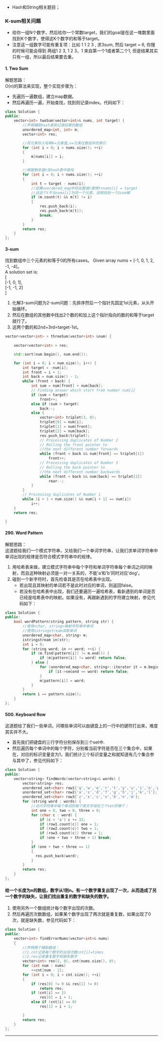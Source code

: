 * Hash和String相关题目；

### K-sum相关问题
* 给你一组N个数字，然后给你一个常数target，我们的goal是在这一堆数里面找到K个数字，使得这K个数字的和等于target。
* 注意这一组数字可能有重复项：比如 1 1 2 3 , 求3sum, 然后 target  = 6, 你搜的时候可能会得到 两组1 2 3, 1 2 3，1 来自第一个1或者第二个1, 但是结果其实只有一组，所以最后结果要去重。

#### 1. Two Sum
解题思路：  
O(n)的算法来实现，整个实现步骤为：
* 先遍历一遍数组，建立map数据。
* 然后再遍历一遍，开始查找，找到则记录index。代码如下：
```cpp
class Solution {
public:
    vector<int> twoSum(vector<int>& nums, int target) {
        //声明辅助hash表和记录结果的数组
        unordered_map<int, int> m;
        vector<int> res;

        //将元素存入哈希k=元素值,v=元素在数组中的索引
        for (int i = 0; i < nums.size(); ++i)
        {
            m[nums[i]] = i;
        }

        //根据剩余值t在hash表中查找
        for (int i = 0; i < nums.size(); ++i)
        {
            int t = target - nums[i];
            //如果unordered_map中存在数值t使得t+nums[i] = target
            //且这个t不与nums[i]为同一个元素，说明找到一个2sum解
            if (m.count(t) && m[t] != i)
            {
                res.push_back(i);
                res.push_back(m[t]);
                break;
            }
        }
        return res;
    }
};
```

#### 3-sum
找到数组中三个元素的和等于0的所有cases。
Given array nums = [-1, 0, 1, 2, -1, -4]。  
A solution set is:  
[  
  [-1, 0, 1],  
  [-1, -1, 2]  
]  

1. 化解3-sum问题为2-sum问题：先排序然后一个指针先固定1st元素，从头开始循环。
2. 然后在数组的其他数中找出2个数的和加上这个指针指向的数的和等于target就行了。
3. 这两个数的和2nd+3rd=target-1st。

```cpp
vector<vector<int> > threeSum(vector<int> &num) {
    
    vector<vector<int> > res;

    std::sort(num.begin(), num.end());

    for (int i = 0; i < num.size(); i++) {   
        int target = -num[i];
        int front = i + 1;
        int back = num.size() - 1;
        while (front < back) {
            int sum = num[front] + num[back];
            // Finding answer which start from number num[i]
            if (sum < target)
                front++;
            else if (sum > target)
                back--;
            else {
                vector<int> triplet(3, 0);
                triplet[0] = num[i];
                triplet[1] = num[front];
                triplet[2] = num[back];
                res.push_back(triplet);
                // Processing duplicates of Number 2
                // Rolling the front pointer to 
                //the next different number forwards
                while (front < back && num[front] == triplet[1]) 
                    front++;
                // Processing duplicates of Number 3
                // Rolling the back pointer to 
                //the next different number backwards
                while (front < back && num[back] == triplet[2]) 
                    rear--;
            }
        }
        // Processing duplicates of Number 1
        while (i + 1 < num.size() && num[i + 1] == num[i]) 
            i++;
    }
    return res;
    
}
```


#### 290. Word Pattern

解题思路：  
这道题给我们一个模式字符串，又给我们一个单词字符串，让我们求单词字符串中单词出现的规律是否符合模式字符串中的规律。

1. 用哈希表来做，建立模式字符串中每个字符和单词字符串每个单词之间的映射，而且这种映射必须是一对一关系的，不能'a‘和’b'同时对应‘dog'。
2. 碰到一个新字符时，首先检查其是否在哈希表中出现。
    * 若出现且其映射的单词若不是此时对应的单词，则返回false。
    * 若没有在哈希表中出现，我们还要遍历一遍哈希表，看新遇到的单词是否已经是哈希表中的映射。如果没有，再跟新遇到的字符建立映射，参见代码如下：
```cpp
class Solution {
public:
    bool wordPattern(string pattern, string str) {
        //使用<char, string>映射字符串中单词
        //使用istringstream读取单词
        unordered_map<char, string> m;
        istringstream in(str);
        int i = 0;
        for (string word; in >> word; ++i) {
            if (m.find(pattern[i]) != m.end()) {
                if (m[pattern[i]] != word) return false;
            } else {
                for (unordered_map<char, string>::iterator it = m.begin(); it != m.end(); ++it) {
                    if (it->second == word) return false;
                }
                m[pattern[i]] = word;
            }
        }
        return i == pattern.size();
    }
};
```

#### 500. Keyboard Row
这道题给了我们一些单词，问哪些单词可以由键盘上的一行中的键符打出来，难度其实并不大。
* 首先我们把键盘的三行字符分别保存到三个set中.
* 然后遍历每个单词中的每个字符，分别看当前字符是否在三个集合中，如果在，对应的标识变量变为1，我们统计三个标识变量之和就知道有几个集合参与其中了，参见代码如下：

```cpp
class Solution {
public:
    vector<string> findWords(vector<string>& words) {
        vector<string> res;
        unordered_set<char> row1{'q','w','e','r','t','y','u','i','o','p'};
        unordered_set<char> row2{'a','s','d','f','g','h','j','k','l'};
        unordered_set<char> row3{'z','x','c','v','b','n','m'};
        for (string word : words) {
            //访问字符串中每个单词的每个英文字母在三个set的哪个；
            int one = 0, two = 0, three = 0;
            for (char c : word) {
                if (c < 'a') c += 32;
                if (row1.count(c)) one = 1;
                if (row2.count(c)) two = 1;
                if (row3.count(c)) three = 1;
                if (one + two + three > 1) break;
            }
            if (one + two + three == 1)
            {
              res.push_back(word);
            }
        }
        return res;
    }
};
```



#### 给一个长度为n的数组，数字从1到n。有一个数字重复出现了一次，从而造成了另一个数字的缺失，让我们找出重复的数字和缺失的数字。
1. 使用另外一个数组统计每个数字出现的次数。
2. 然后再遍历次数数组，如果某个数字出现了两次就是重复数，如果出现了0次，就是缺失数，参见代码如下：

```cpp
class Solution {
public:
    vector<int> findErrorNums(vector<int>& nums)
    {
        //声明两个辅助数组：
        //1.cnt记录每个数字的出现次数cnt[i]=times
        //2.res记录重复数字和缺失数字
        vector<int> res(2, 0), cnt(nums.size(), 0);
        for (int num : nums)
            ++cnt[num - 1];
        for (int i = 0; i < cnt.size(); ++i)
        {
            if (res[0] != 0 && res[1] != 0)
                return res;
            if (cnt[i] == 2)
                res[0] = i + 1;
            else if (cnt[i] == 0)
                res[1] = i + 1;

        }
        return res;
    }
};
```


---
